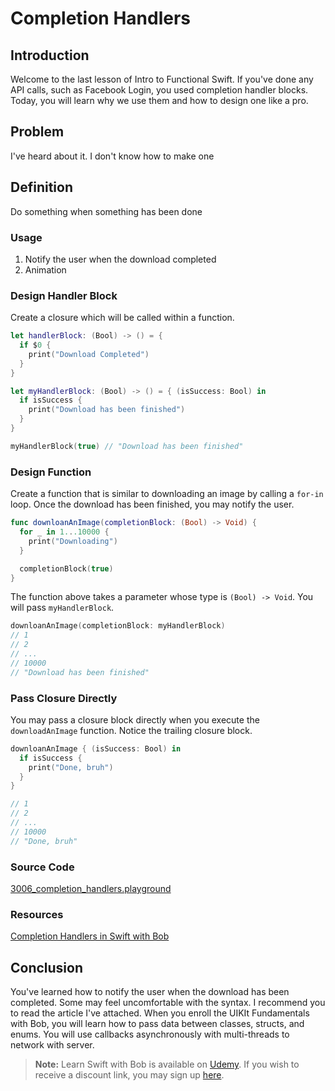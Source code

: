 # Completion Handlers

## Introduction
Welcome to the last lesson of Intro to Functional Swift. If you've done any API calls, such as Facebook Login, you used completion handler blocks. Today, you will learn why we use them and how to design one like a pro.

## Problem
I've heard about it. I don't know how to make one

## Definition
Do something when something has been done

### Usage
  1. Notify the user when the download completed
  2. Animation

### Design Handler Block
Create a closure which will be called within a function.

```swift
let handlerBlock: (Bool) -> () = {
  if $0 {
    print("Download Completed")
  }
}

let myHandlerBlock: (Bool) -> () = { (isSuccess: Bool) in
  if isSuccess {
    print("Download has been finished")
  }
}

myHandlerBlock(true) // "Download has been finished"
```

### Design Function
Create a function that is similar to downloading an image by calling a `for-in` loop. Once the download has been finished, you may notify the user.

```swift
func downloanAnImage(completionBlock: (Bool) -> Void) {
  for _ in 1...10000 {
    print("Downloading")
  }

  completionBlock(true)
}
```

The function above takes a parameter whose type is `(Bool) -> Void`. You will pass `myHandlerBlock`.

```swift
downloanAnImage(completionBlock: myHandlerBlock)
// 1
// 2
// ...
// 10000
// "Download has been finished"
```

### Pass Closure Directly
You may pass a closure block directly when you execute the `downloadAnImage` function. Notice the trailing closure block.

```swift
downloanAnImage { (isSuccess: Bool) in
  if isSuccess {
    print("Done, bruh")
  }
}

// 1
// 2
// ...
// 10000
// "Done, bruh"
```

### Source Code
[3006_completion_handlers.playground](https://www.dropbox.com/sh/0ymk6l2ot39grhw/AADKAm7r7OmKbTpBKyNh25Lpa?dl=0)
### Resources
[Completion Handlers in Swift with Bob]

[Completion Handlers in Swift with Bob]: https://blog.bobthedeveloper.io/completion-handlers-in-swift-with-bob-6a2a1a854dc4


## Conclusion
You've learned how to notify the user when the download has been completed. Some may feel uncomfortable with the syntax. I recommend you to read the article I've attached. When you enroll the UIKIt Fundamentals with Bob, you will learn how to pass data between classes, structs, and enums. You will use  callbacks asynchronously with multi-threads to network with server.

> **Note:** Learn Swift with Bob is available on [Udemy](https://udemy.com/learn-swift-with-bob/). If you wish to receive a discount link, you may sign up [here](https://goo.gl/RR4K27).
